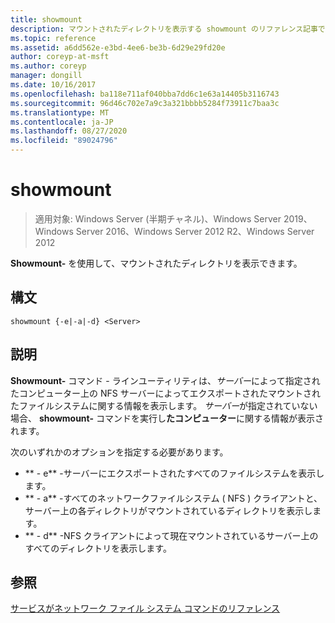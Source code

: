 ```yaml
---
title: showmount
description: マウントされたディレクトリを表示する showmount のリファレンス記事です。
ms.topic: reference
ms.assetid: a6dd562e-e3bd-4ee6-be3b-6d29e29fd20e
author: coreyp-at-msft
ms.author: coreyp
manager: dongill
ms.date: 10/16/2017
ms.openlocfilehash: ba118e711af040bba7dd6c1e63a14405b3116743
ms.sourcegitcommit: 96d46c702e7a9c3a321bbbb5284f73911c7baa3c
ms.translationtype: MT
ms.contentlocale: ja-JP
ms.lasthandoff: 08/27/2020
ms.locfileid: "89024796"
---
```

# <a name="showmount"></a>showmount

> 適用対象: Windows Server (半期チャネル)、Windows Server 2019、Windows Server 2016、Windows Server 2012 R2、Windows Server 2012

**Showmount-** を使用して、マウントされたディレクトリを表示できます。

## <a name="syntax"></a>構文
```
showmount {-e|-a|-d} <Server>
```

## <a name="description"></a>説明
**Showmount-** コマンド \- ラインユーティリティは、*サーバー*によって指定されたコンピューター上の NFS サーバーによってエクスポートされたマウントされたファイルシステムに関する情報を表示します。 *サーバー*が指定されていない場合、 **showmount-** コマンドを実行し**たコンピューター**に関する情報が表示されます。

次のいずれかのオプションを指定する必要があります。

- ** \- e** -サーバーにエクスポートされたすべてのファイルシステムを表示します。
- ** \- a** -すべてのネットワークファイルシステム \( NFS \) クライアントと、サーバー上の各ディレクトリがマウントされているディレクトリを表示します。
- ** \- d** -NFS クライアントによって現在マウントされているサーバー上のすべてのディレクトリを表示します。

## <a name="see-also"></a>参照
[サービスがネットワーク ファイル システム コマンドのリファレンス](services-for-network-file-system-command-reference.md)